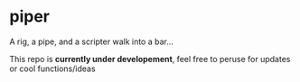 # piper
A rig, a pipe, and a scripter walk into a bar...

This repo is **currently under developement**, feel free to peruse for updates or cool functions/ideas